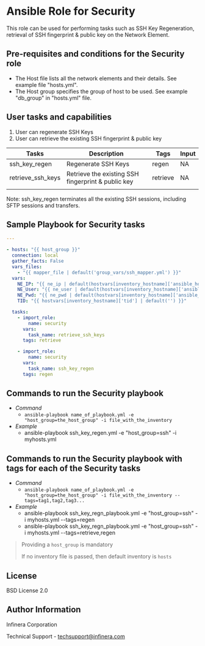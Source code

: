 # Ansible Role for Security 

This role can be used for performing tasks such as SSH Key Regeneration, retrieval of SSH fingerprint & public key on the Network Element.

## Pre-requisites and conditions for the Security role

* The Host file lists all the  network elements and their details. See example file "hosts.yml".
* The Host group specifies the group of host to be used. See example "db_group" in "hosts.yml" file.


## User tasks and capabilities

1. User can regenerate SSH Keys
2. User can retrieve the existing SSH fingerprint & public key

| Tasks | Description| Tags | Input|
|----|------------|----|----|
|ssh_key_regen|Regenerate SSH Keys|regen|NA|
|retrieve_ssh_keys|Retrieve the existing SSH fingerprint & public key|retrieve|NA|
|||||

Note: ssh_key_regen terminates all the existing SSH sessions, including SFTP sessions and transfers.

## Sample Playbook for Security tasks

```yaml
---

- hosts: "{{ host_group }}"
  connection: local
  gather_facts: False
  vars_files:
    - "{{ mapper_file | default('group_vars/ssh_mapper.yml') }}"
  vars:
    NE_IP: "{{ ne_ip | default(hostvars[inventory_hostname]['ansible_host']) }}"
    NE_User: "{{ ne_user | default(hostvars[inventory_hostname]['ansible_user']) }}"
    NE_Pwd: "{{ ne_pwd | default(hostvars[inventory_hostname]['ansible_password']) }}"
    TID: "{{ hostvars[inventory_hostname]['tid'] | default('') }}"

  tasks:
    - import_role:
        name: security
      vars:
        task_name: retrieve_ssh_keys
      tags: retrieve

    - import_role:
        name: security
      vars:
        task_name: ssh_key_regen
      tags: regen
```

## Commands to run the Security playbook 

* *Command*
  * `ansible-playbook name_of_playbook.yml -e "host_group=the_host_group" -i file_with_the_inventory`
* *Example*
  * ansible-playbook ssh_key_regen.yml -e "host_group=ssh" -i myhosts.yml

## Commands to run the Security playbook with tags for each of the Security tasks

* *Command*
  * `ansible-playbook name_of_playbook.yml -e "host_group=the_host_group" -i file_with_the_inventory --tags=tag1,tag2,tag3...`
* *Example*
  * ansible-playbook ssh_key_regn_playbook.yml -e "host_group=ssh" -i myhosts.yml --tags=regen
  * ansible-playbook ssh_key_regn_playbook.yml -e "host_group=ssh" -i myhosts.yml --tags=retrieve,regen

> Providing a `host_group` is mandatory
>
> If no inventory file is passed, then default inventory is `hosts`

## License

BSD License 2.0

## Author Information

Infinera Corporation

Technical Support - techsupport@infinera.com
